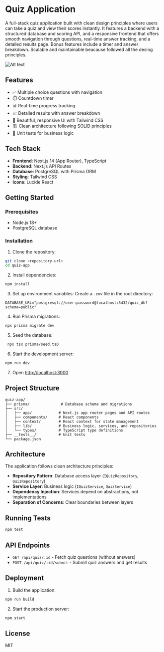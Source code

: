 # Quiz Application

A full-stack quiz application built with clean design principles where users can take a quiz and view their scores instantly. It features a backend with a structured database and scoring API, and a responsive frontend that offers smooth navigation through questions, real-time answer tracking, and a detailed results page. Bonus features include a timer and answer breakdown. Scalable and maintainable beacause followed all the desing principles.

![Alt text](https://f7txk9tsyx.ufs.sh/f/8gUdVkfGZyYUWJa1s20dGT5gK6bewh7mcPFX2VHu0Z3ECLIz)

## Features

- ✅ Multiple choice questions with navigation
- ⏱️ Countdown timer
- 📊 Real-time progress tracking
- 📈 Detailed results with answer breakdown
- 🎨 Beautiful, responsive UI with Tailwind CSS
- 🏗️ Clean architecture following SOLID principles
- 🧪 Unit tests for business logic

## Tech Stack

- **Frontend**: Next.js 14 (App Router), TypeScript
- **Backend**: Next.js API Routes
- **Database**: PostgreSQL with Prisma ORM
- **Styling**: Tailwind CSS
- **Icons**: Lucide React

## Getting Started

### Prerequisites

- Node.js 18+ 
- PostgreSQL database

### Installation

1. Clone the repository:
```bash
git clone <repository-url>
cd quiz-app
```

2. Install dependencies:
```bash
npm install
```

3. Set up environment variables:
Create a `.env` file in the root directory:
```
DATABASE_URL="postgresql://user:password@localhost:5432/quiz_db?schema=public"
```

4. Run Prisma migrations:
```bash
npx prisma migrate dev
```

5. Seed the database:
```bash
 npx tsx prisma/seed.tsD     
```

6. Start the development server:
```bash
npm run dev
```

7. Open [http://localhost:3000](http://localhost:3000)

## Project Structure

```
quiz-app/
├── prisma/              # Database schema and migrations
├── src/
│   ├── app/            # Next.js app router pages and API routes
│   ├── components/     # React components
│   ├── context/        # React context for state management
│   ├── lib/            # Business logic, services, and repositories
│   └── types/          # TypeScript type definitions
├── __tests__/          # Unit tests
└── package.json
```

## Architecture

The application follows clean architecture principles:

- **Repository Pattern**: Database access layer (`IQuizRepository`, `QuizRepository`)
- **Service Layer**: Business logic (`IQuizService`, `QuizService`)
- **Dependency Injection**: Services depend on abstractions, not implementations
- **Separation of Concerns**: Clear boundaries between layers

## Running Tests

```bash
npm test
```

## API Endpoints

- `GET /api/quiz/:id` - Fetch quiz questions (without answers)
- `POST /api/quiz/:id/submit` - Submit quiz answers and get results

## Deployment

1. Build the application:
```bash
npm run build
```

2. Start the production server:
```bash
npm start
```

## License

MIT